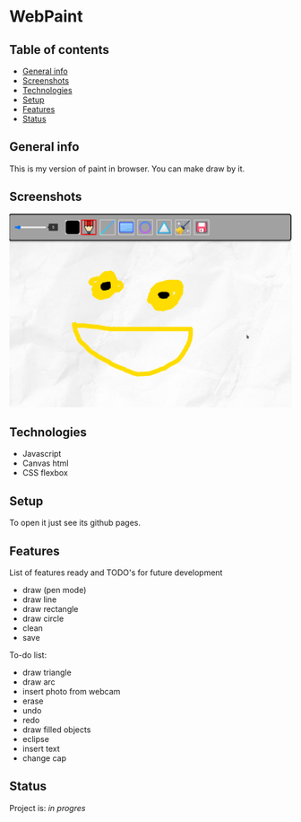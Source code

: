 # WebPaint

## Table of contents
* [General info](#general-info)
* [Screenshots](#screenshots)
* [Technologies](#technologies)
* [Setup](#setup)
* [Features](#features)
* [Status](#status)

## General info
This is my version of paint in browser. You can make draw by it.

## Screenshots
![Example screenshot](./images/ss.png)

## Technologies
* Javascript
* Canvas html
* CSS flexbox

## Setup
To open it just see its github pages.

## Features
List of features ready and TODO's for future development
* draw (pen mode)
* draw line
* draw rectangle
* draw circle
* clean
* save

To-do list:
* draw triangle
* draw arc
* insert photo from webcam
* erase
* undo
* redo
* draw filled objects
* eclipse
* insert text
* change cap



## Status
Project is: _in progres_
